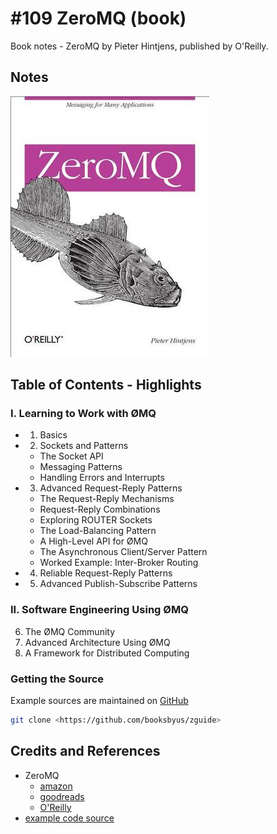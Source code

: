 # #109 ZeroMQ (book)

Book notes - ZeroMQ by Pieter Hintjens, published by O'Reilly.

## Notes

[![cover](./assets/cover.jpg)](https://amzn.to/3VYimUu)

## Table of Contents - Highlights

### I. Learning to Work with ØMQ

* 1. Basics
* 2. Sockets and Patterns
    * The Socket API
    * Messaging Patterns
    * Handling Errors and Interrupts
* 3. Advanced Request-Reply Patterns
    * The Request-Reply Mechanisms
    * Request-Reply Combinations
    * Exploring ROUTER Sockets
    * The Load-Balancing Pattern
    * A High-Level API for ØMQ
    * The Asynchronous Client/Server Pattern
    * Worked Example: Inter-Broker Routing
* 4. Reliable Request-Reply Patterns
* 5. Advanced Publish-Subscribe Patterns

### II. Software Engineering Using ØMQ

6. The ØMQ Community
7. Advanced Architecture Using ØMQ
8. A Framework for Distributed Computing

### Getting the Source

Example sources are maintained on [GitHub](https://github.com/booksbyus/zguide/tree/master/examples)

```sh
git clone <https://github.com/booksbyus/zguide>
```

## Credits and References

* ZeroMQ
    * [amazon](https://amzn.to/3VYimUu)
    * [goodreads](https://www.goodreads.com/book/show/15812621-zeromq)
    * [O'Reilly](https://learning.oreilly.com/library/view/zeromq/9781449334437/)
* [example code source](https://github.com/booksbyus/zguide/tree/master/examples)
